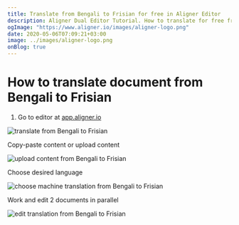 ```yaml
---
title: Translate from Bengali to Frisian for free in Aligner Editor
description: Aligner Dual Editor Tutorial. How to translate for free from Bengali to Frisian. Aligner is multilingual document management platform. 
ogImage: "https://www.aligner.io/images/aligner-logo.png"
date: 2020-05-06T07:09:21+03:00
image: ../images/aligner-logo.png
onBlog: true
---
```


# How to translate document from Bengali to Frisian

1. Go to editor at [app.aligner.io](https://app.aligner.io "Aligner App web page")

![translate from Bengali to Frisian](../aligner-blank-editor.png "translate from Bengali to Frisian")

Copy-paste content or upload content

![upload content from Bengali to Frisian](../aligner-uploaded-document.png "upload content from Bengali to Frisian")

Choose desired language

![choose machine translation from Bengali to Frisian](../aligner-language-dropdown.png "choose machine translation from Bengali to Frisian")

Work and edit 2 documents in parallel

![edit translation from Bengali to Frisian](../aligner-double-sitded-editor.png "edit translation from Bengali to Frisian")

